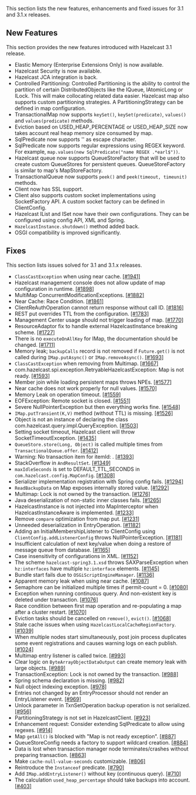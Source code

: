 
This section lists the new features, enhancements and fixed issues for 3.1 and 3.1.x releases.

## New Features

This section provides the new features introduced with Hazelcast 3.1 release.

- Elastic Memory (Enterprise Extensions Only) is now available.
- Hazelcast Security is now available.
- Hazelcast JCA integration is back.
- Controlled Partitioning: Controlled Partitioning is the ability to control the partition of certain DistributedObjects like the IQueue, IAtomicLong or ILock. This will make collocating related data easier. Hazelcast map also supports custom partitioning strategies. A PartitioningStrategy can be defined in map configuration.
- TransactionalMap now supports `keySet()`, `keySet(predicate)`, `values()` and `values(predicate)` methods.
- Eviction based on USED_HEAP_PERCENTAGE or USED_HEAP_SIZE now takes account real heap memory size consumed by map.
- SqlPredicate now supports '\' as escape character.
- SqlPredicate now supports regular expressions using REGEX keyword. For example, `map.values(new SqlPredicate("name REGEX .*earl$"))`.
- Hazelcast queue now supports QueueStoreFactory that will be used to create custom QueueStores for persistent queues. QueueStoreFactory is similar to map's MapStoreFactory.
- TransactionalQueue now supports `peek()` and `peek(timeout, timeunit)` methods.
- Client now has SSL support.
- Client also supports custom socket implementations using SocketFactory API. A custom socket factory can be defined in ClientConfig.
- Hazelcast IList and ISet now have their own configurations. They can be configured using config API, XML and Spring.
- `HazelcastInstance.shutdown()` method added back.
- OSGI compatibility is improved significantly.

## Fixes

This section lists issues solved for 3.1 and 3.1.x releases.

-	`ClassCastException` when using near cache. [[#1941]](https://github.com/hazelcast/hazelcast/issues/1941)
-	Hazelcast management console does not allow update of map configuration in runtime. [[#1898]](https://github.com/hazelcast/hazelcast/issues/1898)
-	MultiMap ConcurrentModificationExceptions. [[#1882]](https://github.com/hazelcast/hazelcast/issues/1882)
-	Near Cache: Race Condition. [[#1861]](https://github.com/hazelcast/hazelcast/issues/1861)
-	ClientReAuthOperation cannot return response without call ID. [[#1816]](https://github.com/hazelcast/hazelcast/issues/1816)
- REST put overrides TTL from the configuration. [[#1783]](https://github.com/hazelcast/hazelcast/issues/1783)
- Management Center usage should not trigger loading of map. [[#1770]](https://github.com/hazelcast/hazelcast/issues/1770)
- ResourceAdaptor fix to handle external HazelcastInstance breaking scheme. [[#1727]](https://github.com/hazelcast/hazelcast/issues/1727)
- There is no `executeOnAllKey` for IMap, the documentation should be changed. [[#1711]](https://github.com/hazelcast/hazelcast/issues/1711)
- Memory leak; `backupCalls` record is not removed if `Future.get()` is not called during `IMap.putAsync()` or `IMap.removeAsync()`. [[#1693]](https://github.com/hazelcast/hazelcast/issues/1693)
- `ClassCastException` when removing from Multimap. [[#1667]](https://github.com/hazelcast/hazelcast/issues/1667)
- com.hazelcast.spi.exception.RetryableHazelcastException: Map is not ready. [[#1593]](https://github.com/hazelcast/hazelcast/issues/1593)
- Member join while loading persistent maps throws NPEs. [[#1577]](https://github.com/hazelcast/hazelcast/issues/1577)
- Near cache does not work properly for null values. [[#1570]](https://github.com/hazelcast/hazelcast/issues/1570)
- Memory Leak on operation timeout. [[#1559]](https://github.com/hazelcast/hazelcast/issues/1559)
- EOFException: Remote socket is closed. [[#1551]](https://github.com/hazelcast/hazelcast/issues/1551)
- Severe NullPointerException but then everything works fine. [[#1548]](https://github.com/hazelcast/hazelcast/issues/1548)
- `IMap.putTransient(K,V)` method (without TTL) is missing. [[#1526]](https://github.com/hazelcast/hazelcast/issues/1526)
- Object is not an instance of declaring the class com.hazelcast.query.impl.QueryException. [[#1503]](https://github.com/hazelcast/hazelcast/issues/1503)
- Setting socket timeout, Hazelcast client will throw SocketTimeoutException. [[#1435]](https://github.com/hazelcast/hazelcast/issues/1435)
- `QueueStore.store(Long, Object)` is called multiple times from `TransactionalQueue.offer`. [[#1412]](https://github.com/hazelcast/hazelcast/issues/1412)
- Warning: No transaction item for itemId: <identifier>. [[#1393]](https://github.com/hazelcast/hazelcast/issues/1393)
- StackOverflow in `AndResultSet`. [[#1349]](https://github.com/hazelcast/hazelcast/issues/1349)
- `maxIdleSeconds` is set to DEFAULT_TTL_SECONDS in `com.hazelcast.config.MapConfig`. [[#1308]](https://github.com/hazelcast/hazelcast/issues/1308)
- Serializer implementation registration with Spring config fails. [[#1294]](https://github.com/hazelcast/hazelcast/issues/1294)
- `ReadBackupData` on Map exposes internally stored value. [[#1292]](https://github.com/hazelcast/hazelcast/issues/1292)
- Multimap: Lock is not owned by the transaction. [[#1276]](https://github.com/hazelcast/hazelcast/issues/1276)
- Java deserialization of non-static inner classes fails. [[#1265]](https://github.com/hazelcast/hazelcast/issues/1265)
- HazelcastInstance is not injected into MapInterceptor when HazelcastInstanceAware is implemented. [[#1233]](https://github.com/hazelcast/hazelcast/issues/1233)
- Remove `compare` optimization from map put. [[#1231]](https://github.com/hazelcast/hazelcast/issues/1231)
- Unneeded deserialization in EntryOperation. [[#1182]](https://github.com/hazelcast/hazelcast/issues/1182)
- Adding an InitialMembershipListener to ClientConfig using `ClientConfig.addListenerConfig` throws NullPointerException. [[#1181]](https://github.com/hazelcast/hazelcast/issues/1181)
- Insufficient calculation of next key/value when doing a restore of message queue from database. [[#1165]](https://github.com/hazelcast/hazelcast/issues/1165)
- Case insensitivity of configurations in XML. [[#1152]](https://github.com/hazelcast/hazelcast/issues/1152)
- The scheme `hazelcast-spring3.1.xsd` throws SAXParseException when `hz:interfaces` have multiple `hz:interface` elements. [[#1145]](https://github.com/hazelcast/hazelcast/issues/1145)
- Bundle start fails due to `OSGiScriptEngineManager`. [[#1136]](https://github.com/hazelcast/hazelcast/issues/1136)
- Apparent memory leak when using near cache. [[#1087]](https://github.com/hazelcast/hazelcast/issues/1087)
- Semaphore can be initialized multiple times if permit-count = 0. [[#1080]](https://github.com/hazelcast/hazelcast/issues/1080)
- Exception when running continuous query. And non-existent key is deleted under transaction. [[#1076]](https://github.com/hazelcast/hazelcast/issues/1076)
- Race condition between first map operation and re-populating a map after a cluster restart. [[#1070]](https://github.com/hazelcast/hazelcast/issues/1070)
- Eviction tasks should be cancelled on `remove()`, `evict()`. [[#1068]](https://github.com/hazelcast/hazelcast/issues/1068)
- Stale cache issues when using `HazelcastLocalCacheRegionFactory`. [[#1039]](https://github.com/hazelcast/hazelcast/issues/1039)
- When multiple nodes start simultaneously, post join process duplicates some event registrations and causes warning logs on each publish. [[#1024]](https://github.com/hazelcast/hazelcast/issues/1024)
- Multimap entry listener is called twice. [[#993]](https://github.com/hazelcast/hazelcast/issues/993)
- Clear logic on `ByteArrayObjectDataOutput` can create memory leak with large objects. [[#989]](https://github.com/hazelcast/hazelcast/issues/989)
- TransactionException: Lock is not owned by the transaction. [[#988]](https://github.com/hazelcast/hazelcast/issues/988)
- Spring schema declaration is missing. [[#982]](https://github.com/hazelcast/hazelcast/issues/982)
- Null object indexing exception. [[#978]](https://github.com/hazelcast/hazelcast/issues/978)
- Entries not changed by an EntryProcessor should not render an EntryListener event. [[#969]](https://github.com/hazelcast/hazelcast/issues/969)
- Unlock parameter in TxnSetOperation backup operation is not serialized. [[#956]](https://github.com/hazelcast/hazelcast/issues/956)
- PartitioningStrategy is not set in HazelcastClient. [[#923]](https://github.com/hazelcast/hazelcast/issues/923)
- Enhancement request: Consider extending SqlPredicate to allow using regexes. [[#914]](https://github.com/hazelcast/hazelcast/issues/914)
- Map `getAll()` is blocked with "Map is not ready exception". [[#887]](https://github.com/hazelcast/hazelcast/issues/887)
- QueueStoreConfig needs a factory to support wildcard creation. [[#884]](https://github.com/hazelcast/hazelcast/issues/884)
- Data is lost when transaction manager node terminates/crashes without preparing transaction. [[#863]](https://github.com/hazelcast/hazelcast/issues/863)
- Make `cache-null-value-seconds` customizable. [[#806]](https://github.com/hazelcast/hazelcast/issues/806)
- Reintroduce the `Instanceof` predicate. [[#790]](https://github.com/hazelcast/hazelcast/issues/790)
- Add `IMap.addEntryListener()` without key (continuous query). [[#710]](https://github.com/hazelcast/hazelcast/issues/710)
- The calculation `used_heap_percentage` should take backups into account. [[#403]](https://github.com/hazelcast/hazelcast/issues/403)


